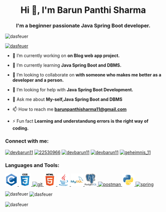 <h1 align="center">Hi 👋, I'm Barun Panthi Sharma</h1>
<h3 align="center">I'm a beginner passionate Java Spring Boot developer.</h3>

<p align="left"> <img src="https://komarev.com/ghpvc/?username=dasfeuer&label=Profile%20views&color=0e75b6&style=flat" alt="dasfeuer" /> </p>

<p align="left"> <a href="https://github.com/ryo-ma/github-profile-trophy"><img src="https://github-profile-trophy.vercel.app/?username=dasfeuer" alt="dasfeuer" /></a> </p>

- 🔭 I’m currently working on **on Blog web app project.**

- 🌱 I’m currently learning **Java Spring Boot and DBMS.**

- 👯 I’m looking to collaborate on **with someone who makes me better as a developer and a person.**

- 🤝 I’m looking for help with **Java Spring Boot Development.**

- 💬 Ask me about **My-self,Java Spring Boot and DBMS**

- 📫 How to reach me **barunpanthisharma11@gmail.com**

- ⚡ Fun fact **Learning and understandung errors is the right way of coding.**

<h3 align="left">Connect with me:</h3>
<p align="left">
<a href="https://linkedin.com/in/devbarun11" target="blank"><img align="center" src="https://raw.githubusercontent.com/rahuldkjain/github-profile-readme-generator/master/src/images/icons/Social/linked-in-alt.svg" alt="devbarun11" height="30" width="40" /></a>
<a href="https://stackoverflow.com/users/22530966" target="blank"><img align="center" src="https://raw.githubusercontent.com/rahuldkjain/github-profile-readme-generator/master/src/images/icons/Social/stack-overflow.svg" alt="22530966" height="30" width="40" /></a>
<a href="https://fb.com/devbarun11" target="blank"><img align="center" src="https://raw.githubusercontent.com/rahuldkjain/github-profile-readme-generator/master/src/images/icons/Social/facebook.svg" alt="devbarun11" height="30" width="40" /></a>
<a href="https://instagram.com/devbarun11" target="blank"><img align="center" src="https://raw.githubusercontent.com/rahuldkjain/github-profile-readme-generator/master/src/images/icons/Social/instagram.svg" alt="devbarun11" height="30" width="40" /></a>
<a href="https://discord.gg/geheimnis_11" target="blank"><img align="center" src="https://raw.githubusercontent.com/rahuldkjain/github-profile-readme-generator/master/src/images/icons/Social/discord.svg" alt="geheimnis_11" height="30" width="40" /></a>
</p>

<h3 align="left">Languages and Tools:</h3>
<p align="left"> <a href="https://www.cprogramming.com/" target="_blank" rel="noreferrer"> <img src="https://raw.githubusercontent.com/devicons/devicon/master/icons/c/c-original.svg" alt="c" width="40" height="40"/> </a> <a href="https://www.w3schools.com/css/" target="_blank" rel="noreferrer"> <img src="https://raw.githubusercontent.com/devicons/devicon/master/icons/css3/css3-original-wordmark.svg" alt="css3" width="40" height="40"/> </a> <a href="https://git-scm.com/" target="_blank" rel="noreferrer"> <img src="https://www.vectorlogo.zone/logos/git-scm/git-scm-icon.svg" alt="git" width="40" height="40"/> </a> <a href="https://www.w3.org/html/" target="_blank" rel="noreferrer"> <img src="https://raw.githubusercontent.com/devicons/devicon/master/icons/html5/html5-original-wordmark.svg" alt="html5" width="40" height="40"/> </a> <a href="https://www.java.com" target="_blank" rel="noreferrer"> <img src="https://raw.githubusercontent.com/devicons/devicon/master/icons/java/java-original.svg" alt="java" width="40" height="40"/> </a> <a href="https://www.mysql.com/" target="_blank" rel="noreferrer"> <img src="https://raw.githubusercontent.com/devicons/devicon/master/icons/mysql/mysql-original-wordmark.svg" alt="mysql" width="40" height="40"/> </a> <a href="https://www.postgresql.org" target="_blank" rel="noreferrer"> <img src="https://raw.githubusercontent.com/devicons/devicon/master/icons/postgresql/postgresql-original-wordmark.svg" alt="postgresql" width="40" height="40"/> </a> <a href="https://postman.com" target="_blank" rel="noreferrer"> <img src="https://www.vectorlogo.zone/logos/getpostman/getpostman-icon.svg" alt="postman" width="40" height="40"/> </a> <a href="https://www.python.org" target="_blank" rel="noreferrer"> <img src="https://raw.githubusercontent.com/devicons/devicon/master/icons/python/python-original.svg" alt="python" width="40" height="40"/> </a> <a href="https://spring.io/" target="_blank" rel="noreferrer"> <img src="https://www.vectorlogo.zone/logos/springio/springio-icon.svg" alt="spring" width="40" height="40"/> </a> </p>

<p><img align="left" src="https://github-readme-stats.vercel.app/api/top-langs?username=dasfeuer&show_icons=true&locale=en&layout=compact" alt="dasfeuer" /></p>

<p>&nbsp;<img align="center" src="https://github-readme-stats.vercel.app/api?username=dasfeuer&show_icons=true&locale=en" alt="dasfeuer" /></p>

<p><img align="center" src="https://github-readme-streak-stats.herokuapp.com/?user=dasfeuer&" alt="dasfeuer" /></p>
